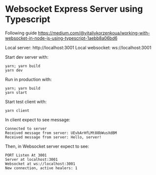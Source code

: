 # Websocket Express Server using Typescript

Following guide https://medium.com/@vitaliykorzenkoua/working-with-websocket-in-node-js-using-typescript-1aebb8a06bd6

Local server: http://localhost:3001
Local websocket: ws://localhost:3001

Start dev server with:

```
yarn; yarn build
yarn dev
```

Run in production with:

```
yarn; yarn build
yarn start
```

Start test client with:

```
yarn client
```

In client expect to see message:

```
Connected to server
Received message from server: UEvbArHfLMt88bWusXdBM
Received message from server: Hello, server!
```

Then, in Websocket server expect to see:

```
PORT Listen At 3001
Server at localhost:3001
Websocket at ws://localhost:3001
New connection, active healers: 1
```
